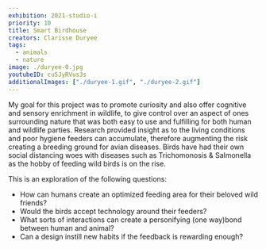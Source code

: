 ```yaml
---
exhibition: 2021-studio-i
priority: 10
title: Smart Birdhouse
creators: Clarisse Duryee
tags:
  - animals
  - nature
image: ./duryee-0.jpg
youtubeID: cu5JyRVus3s
additionalImages: ["./duryee-1.gif", "./duryee-2.gif"]
---
```


My goal for this project was to promote curiosity and also offer cognitive and sensory enrichment in wildlife, to give control over an aspect of ones surrounding nature that was both easy to use and fulfilling for both human and wildlife parties. Research provided insight as to the living conditions and poor hygiene feeders can accumulate, therefore augmenting the risk creating a breeding ground for avian diseases. Birds have had their own social distancing woes with diseases such as Trichomonosis & Salmonella as the hobby of feeding wild birds is on the rise. 

This is an exploration of the following questions:
- How can humans create an optimized feeding area for their beloved wild friends? 
- Would the birds accept technology around their feeders?
- What sorts of interactions can create a personifying (one way)bond between human and animal? 
- Can a design instill new habits if the feedback is rewarding enough?

